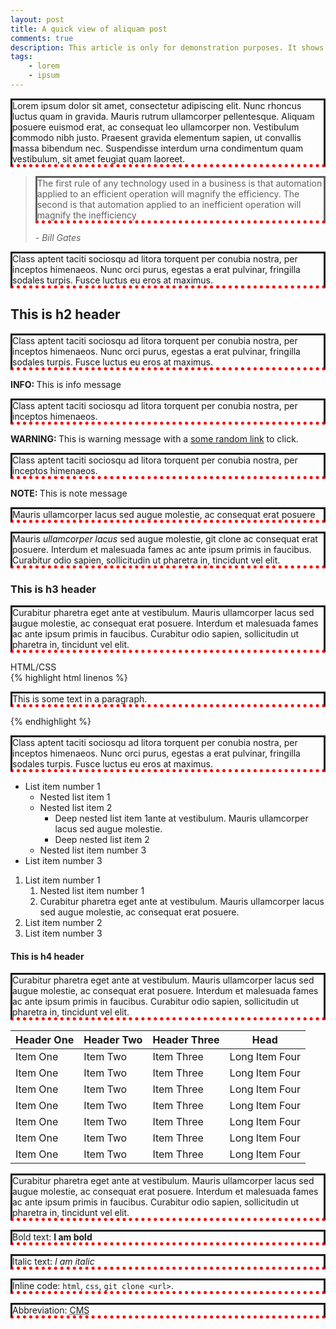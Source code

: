 ```yaml
---
layout: post
title: A quick view of aliquam post
comments: true
description: This article is only for demonstration purposes. It shows the styling of all the components of the current theme.
tags:
    - lorem
    - ipsum
---
```


Lorem ipsum dolor sit amet, consectetur adipiscing elit. Nunc rhoncus luctus quam in gravida.
Mauris rutrum ullamcorper pellentesque. Aliquam posuere euismod erat, ac consequat leo ullamcorper non. 
Vestibulum commodo nibh justo. Praesent gravida elementum sapien, ut convallis massa bibendum nec.
Suspendisse interdum urna condimentum quam vestibulum, sit amet feugiat quam laoreet. 


<blockquote cite="http://www.worldwildlife.org/who/index.html">
<p>The first rule of any technology used in a business is that automation applied to an efficient operation will magnify the efficiency. The second is that automation applied to an inefficient operation will magnify the inefficiency</p>
<footer><cite> - Bill Gates</cite></footer>
</blockquote>

Class aptent taciti sociosqu ad litora torquent per conubia nostra, per inceptos himenaeos. 
Nunc orci purus, egestas a erat pulvinar, fringilla sodales turpis. Fusce luctus eu eros at maximus. 

## This is h2 header

Class aptent taciti sociosqu ad litora torquent per conubia nostra, per inceptos himenaeos. 
Nunc orci purus, egestas a erat pulvinar, fringilla sodales turpis. Fusce luctus eu eros at maximus. 

<div class="info alert"><strong>INFO: </strong> This is info message</div>

Class aptent taciti sociosqu ad litora torquent per conubia nostra, per inceptos himenaeos. 

<div class="warning alert"><strong>WARNING: </strong>This is warning message with a <a href="#">some random link</a> to click.</div>

Class aptent taciti sociosqu ad litora torquent per conubia nostra, per inceptos himenaeos. 

<div class="note alert"><strong>NOTE: </strong>This is note message</div>

<div class="success alert">
<p>Mauris ullamcorper lacus sed augue molestie, ac consequat erat posuere</p>
<p>Mauris <i>ullamcorper lacus</i> sed augue molestie, git clone ac consequat erat posuere. Interdum et malesuada fames ac ante ipsum primis in faucibus. Curabitur odio sapien, sollicitudin ut pharetra in, tincidunt vel elit.</p>
</div>

### This is h3 header

Curabitur pharetra eget ante at vestibulum. Mauris ullamcorper lacus sed augue molestie, ac consequat erat posuere. Interdum et malesuada fames ac ante ipsum primis in faucibus. Curabitur odio sapien, sollicitudin ut pharetra in, tincidunt vel elit.

<div class="highlighter-header">HTML/CSS</div>
{% highlight html linenos %}
<!DOCTYPE html>
<html>
<head>
   <style>
      p {
          border-style: solid;
          border-bottom: thick dotted #ff0000;
        }
   </style>
</head>
<body>
    <p>This is some text in a paragraph.</p>
</body>
</html>
{% endhighlight %}

Class aptent taciti sociosqu ad litora torquent per conubia nostra, per inceptos himenaeos. 
Nunc orci purus, egestas a erat pulvinar, fringilla sodales turpis. Fusce luctus eu eros at maximus. 

- List item number 1
    - Nested list item 1
    - Nested list item 2
        - Deep nested list item 1ante at vestibulum. Mauris ullamcorper lacus sed augue molestie.
        - Deep nested list item 2
    - Nested list item number 3
- List item number 3

1. List item number 1
    1. Nested list item number 1
    2. Curabitur pharetra eget ante at vestibulum. Mauris ullamcorper lacus sed augue molestie, ac consequat erat posuere.
2. List item number 2
3. List item number 3


#### This is h4 header

Curabitur pharetra eget ante at vestibulum. Mauris ullamcorper lacus sed augue molestie, ac consequat erat posuere. Interdum et malesuada fames ac ante ipsum primis in faucibus. Curabitur odio sapien, sollicitudin ut pharetra in, tincidunt vel elit.


| Header One     | Header Two | Header Three | Head |
| ------------- | ------------- | ----------- | -------- |
| Item One       | Item Two       | Item Three   | Long Item Four   |
| Item One       | Item Two       | Item Three   | Long Item Four   |
| Item One       | Item Two       | Item Three   | Long Item Four   |
| Item One       | Item Two       | Item Three   | Long Item Four   |
| Item One       | Item Two       | Item Three   | Long Item Four   |
| Item One       | Item Two       | Item Three   | Long Item Four   |
| Item One       | Item Two       | Item Three   | Long Item Four   |


Curabitur pharetra eget ante at vestibulum. Mauris ullamcorper lacus sed augue molestie, ac consequat erat posuere. Interdum et malesuada fames ac ante ipsum primis in faucibus. Curabitur odio sapien, sollicitudin ut pharetra in, tincidunt vel elit.

Bold text: __I am bold__

Italic text: *I am italic*

Inline code: `html`, `css`, `git clone <url>`.

Abbreviation: <abbr title='Content Management System'>CMS</abbr>
